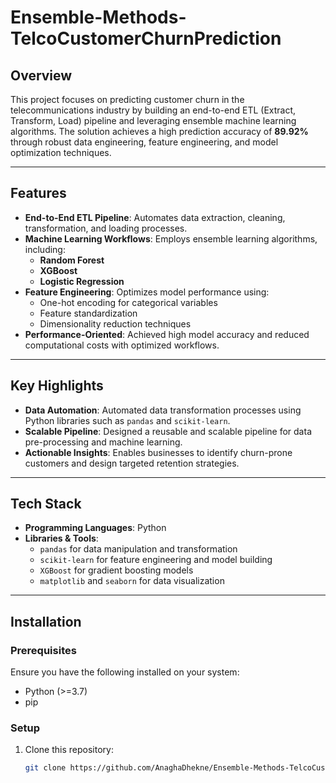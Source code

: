 # Ensemble-Methods-TelcoCustomerChurnPrediction

## Overview
This project focuses on predicting customer churn in the telecommunications industry by building an end-to-end ETL (Extract, Transform, Load) pipeline and leveraging ensemble machine learning algorithms. The solution achieves a high prediction accuracy of **89.92%** through robust data engineering, feature engineering, and model optimization techniques.

---

## Features
- **End-to-End ETL Pipeline**: Automates data extraction, cleaning, transformation, and loading processes.
- **Machine Learning Workflows**: Employs ensemble learning algorithms, including:
  - **Random Forest**
  - **XGBoost**
  - **Logistic Regression**
- **Feature Engineering**: Optimizes model performance using:
  - One-hot encoding for categorical variables
  - Feature standardization
  - Dimensionality reduction techniques
- **Performance-Oriented**: Achieved high model accuracy and reduced computational costs with optimized workflows.

---

## Key Highlights
- **Data Automation**: Automated data transformation processes using Python libraries such as `pandas` and `scikit-learn`.
- **Scalable Pipeline**: Designed a reusable and scalable pipeline for data pre-processing and machine learning.
- **Actionable Insights**: Enables businesses to identify churn-prone customers and design targeted retention strategies.

---

## Tech Stack
- **Programming Languages**: Python
- **Libraries & Tools**:
  - `pandas` for data manipulation and transformation
  - `scikit-learn` for feature engineering and model building
  - `XGBoost` for gradient boosting models
  - `matplotlib` and `seaborn` for data visualization

---

## Installation

### Prerequisites
Ensure you have the following installed on your system:
- Python (>=3.7)
- pip

### Setup
1. Clone this repository:
   ```bash
   git clone https://github.com/AnaghaDhekne/Ensemble-Methods-TelcoCustomerChurnPrediction.git
